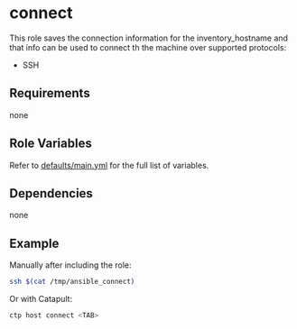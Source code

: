 # connect

This role saves the connection information for the inventory_hostname and that info can be used to connect th the machine over supported protocols:

- SSH

## Requirements

none

## Role Variables

Refer to [defaults/main.yml](https://github.com/ClarifiedSecurity/nova.core/blob/main/nova/core/roles/connect/defaults/main.yml) for the full list of variables.

## Dependencies

none

## Example

Manually after including the role:

```bash
ssh $(cat /tmp/ansible_connect)
```

Or with Catapult:

```bash
ctp host connect <TAB>
```
